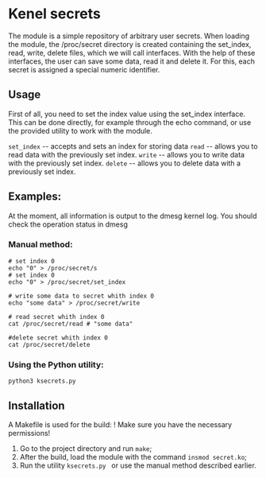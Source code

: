 # Kenel secrets

The module is a simple repository of arbitrary user secrets.
When loading the module, the /proc/secret directory is created containing the set_index, read, write, delete files, which we will call interfaces. With the help of these interfaces, the user can save some data, read it and delete it. For this, each secret is assigned a special numeric identifier.

## Usage

First of all, you need to set the index value using the set_index interface.
This can be done directly, for example through the echo command, or use the provided utility to work with the module.

`set_index` -- accepts and sets an index for storing data
`read` -- allows you to read data with the previously set index.
`write` -- allows you to write data with the previously set index.
`delete` -- allows you to delete data with a previously set index.

## Examples:

At the moment, all information is output to the dmesg kernel log. You should check the operation status in dmesg

### Manual method:
```shell
# set index 0
echo "0" > /proc/secret/s
# set index 0
echo "0" > /proc/secret/set_index

# write some data to secret whith index 0
echo "some data" > /proc/secret/write

# read secret whith index 0
cat /proc/secret/read # "some data"

#delete secret whith index 0
cat /proc/secret/delete
```
### Using the Python utility:
```shell
python3 ksecrets.py
```

## Installation

A Makefile is used for the build:
! Make sure you have the necessary permissions!

1. Go to the project directory and run `make`;
2. After the build, load the module with the command `insmod secret.ko`;
3. Run the utility `ksecrets.py ` or use the manual method described earlier.
